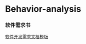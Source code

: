 # Behavior-analysis  
### 软件需求书  
[软件开发需求文档模板](https://wenku.baidu.com/view/7d1d1d156137ee06eff918e0?from=search)  
